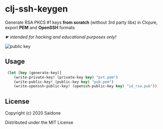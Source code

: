 # clj-ssh-keygen

Generate RSA PKCS #1 keys **from scratch** (without 3rd party libs) in Clojure, export **PEM** and **OpenSSH** formats

*☛ intended for hacking and educational purposes only!*

![public key](https://i.postimg.cc/g2hqR9xz/pubkey.png "public key")

## Usage
```clojure
 (let [key (generate-key)]
    (write-private-key! (private-key key) "pvt.pem")
    (write-public-key! (public-key key) "pub.pem")
    (write-openssh-public-key! (openssh-public-key key) "id_rsa.pub")))
```

## License
Copyright (c) 2020 Saidone

Distributed under the MIT License
